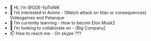 - 👋 Hi, I’m @GDE-EpToNiK
- 👀 I’m interested in Anime - (Watch attack on titan or consequences) Videogames and Petanque
- 🌱 I’m currently learning - How to becom Elon Musk2
- 💞️ I’m looking to collaborate on - [Big Company]
- 📫 How to reach me - On skype ???

<!---
GDE-EpToNiK/GDE-EpToNiK is a ✨ special ✨ repository because its `README.md` (this file) appears on your GitHub profile.
You can click the Preview link to take a look at your changes.
--->
